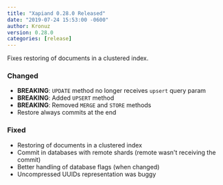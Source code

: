 ```yaml
---
title: "Xapiand 0.28.0 Released"
date: "2019-07-24 15:53:00 -0600"
author: Kronuz
version: 0.28.0
categories: [release]
---
```


Fixes restoring of documents in a clustered index.



### Changed
- **BREAKING**: `UPDATE` method no longer receives `upsert` query param
- **BREAKING**: Added `UPSERT` method
- **BREAKING**: Removed `MERGE` and `STORE` methods
- Restore always commits at the end

### Fixed
- Restoring of documents in a clustered index
- Commit in databases with remote shards (remote wasn't receiving the commit)
- Better handling of database flags (when changed)
- Uncompressed UUIDs representation was buggy